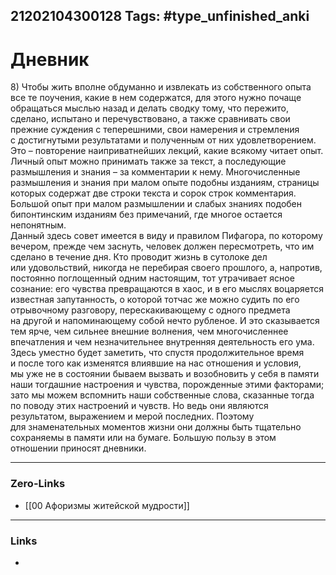 21202104300128
Tags: #type_unfinished_anki
---
# Дневник

8) Чтобы жить вполне обдуманно и извлекать из собственного опыта все те поучения, какие в нем содержатся, для этого нужно почаще обращаться мыслью назад и делать сводку тому, что пережито, сделано, испытано и перечувствовано, а также сравнивать свои прежние суждения с теперешними, свои намерения и стремления с достигнутыми результатами и полученным от них удовлетворением. Это – повторение наиприватнейших лекций, какие всякому читает опыт. Личный опыт можно принимать также за текст, а последующие размышления и знания – за комментарии к нему. Многочисленные размышления и знания при малом опыте подобны изданиям, страницы которых содержат две строки текста и сорок строк комментария. Большой опыт при малом размышлении и слабых знаниях подобен бипонтинским изданиям без примечаний, где многое остается непонятным.<br>Данный здесь совет имеется в виду и правилом Пифагора, по которому вечером, прежде чем заснуть, человек должен пересмотреть, что им сделано в течение дня. Кто проводит жизнь в сутолоке дел или удовольствий, никогда не перебирая своего прошлого, а, напротив, постоянно поглощенный одним настоящим, тот утрачивает ясное сознание: его чувства превращаются в хаос, и в его мыслях воцаряется известная запутанность, о которой тотчас же можно судить по его отрывочному разговору, перескакивающему с одного предмета на другой и напоминающему собой нечто рубленое. И это сказывается тем ярче, чем сильнее внешние волнения, чем многочисленнее впечатления и чем незначительнее внутренняя деятельность его ума.<br>Здесь уместно будет заметить, что спустя продолжительное время и после того как изменятся влиявшие на нас отношения и условия, мы уже не в состоянии бываем вызвать и возобновить у себя в памяти наши тогдашние настроения и чувства, порожденные этими факторами; зато мы можем вспомнить наши собственные слова, сказанные тогда по поводу этих настроений и чувств. Но ведь они являются результатом, выражением и мерой последних. Поэтому для знаменательных моментов жизни они должны быть тщательно сохраняемы в памяти или на бумаге. Большую пользу в этом отношении приносят дневники.

---
### Zero-Links
- [[00 Афоризмы житейской мудрости]]
---
### Links
-